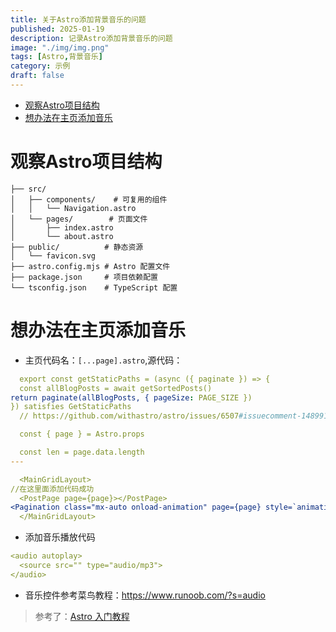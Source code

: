 ```yaml
---
title: 关于Astro添加背景音乐的问题
published: 2025-01-19
description: 记录Astro添加背景音乐的问题
image: "./img/img.png"
tags: [Astro,背景音乐]
category: 示例
draft: false
---
```


<!-- TOC -->
* [观察Astro项目结构](#观察astro项目结构)
* [想办法在主页添加音乐](#想办法在主页添加音乐)
<!-- TOC -->

# 观察Astro项目结构
```
├── src/
│   ├── components/    # 可复用的组件
│   │   └── Navigation.astro
│   └── pages/        # 页面文件
│       ├── index.astro
│       └── about.astro
├── public/          # 静态资源
│   └── favicon.svg
├── astro.config.mjs # Astro 配置文件
├── package.json     # 项目依赖配置
└── tsconfig.json    # TypeScript 配置

```

# 想办法在主页添加音乐
- 主页代码名：`[...page].astro`,源代码：
```yaml
  export const getStaticPaths = (async ({ paginate }) => {
  const allBlogPosts = await getSortedPosts()
return paginate(allBlogPosts, { pageSize: PAGE_SIZE })
}) satisfies GetStaticPaths
  // https://github.com/withastro/astro/issues/6507#issuecomment-1489916992

  const { page } = Astro.props

  const len = page.data.length
---

  <MainGridLayout>
//在这里面添加代码成功
  <PostPage page={page}></PostPage>
<Pagination class="mx-auto onload-animation" page={page} style=`animation-delay: calc(var(--content-delay) + ${(len)*50}ms)`></Pagination>
  </MainGridLayout>
```
- 添加音乐播放代码
```yaml
<audio autoplay>
  <source src="" type="audio/mp3">
</audio>
```
- 音乐控件参考菜鸟教程：https://www.runoob.com/?s=audio
> 参考了：[Astro 入门教程](https://juejin.cn/post/7445956009564700726)

